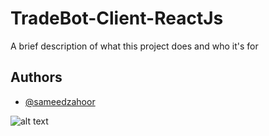 # TradeBot-Client-ReactJs

A brief description of what this project does and who it's for


## Authors

- [@sameedzahoor](https://www.linkedin.com/in/sameed-zahoor-970954226/)


![alt text](https://i.ibb.co/nrQYCVC/authentication-bg.jpg)


